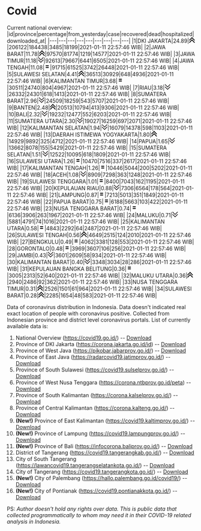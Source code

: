 # Covid
Current national overview:
|id|province|percentage|from_yesterday|case|recovered|dead|hospitalized|downloaded_at|
|---|---|---|---|---|---|---|---|---|
|1|DKI JAKARTA|24.89|![up](https://github.com/ariefrachmannn/covid/raw/master/img/rsz_img_186982.png)|206122|184438|3485|18199|2021-01-11 22:57:46 WIB|
|2|JAWA BARAT|11.78|![up](https://github.com/ariefrachmannn/covid/raw/master/img/rsz_img_186982.png)|97570|81774|1219|14577|2021-01-11 22:57:46 WIB|
|3|JAWA TIMUR|11.18|![down](https://github.com/ariefrachmannn/covid/raw/master/img/rsz_down.png)|92613|79667|6441|6505|2021-01-11 22:57:46 WIB|
|4|JAWA TENGAH|11.08|![equal](https://github.com/ariefrachmannn/covid/raw/master/img/rsz_equal.png)|91715|61525|3742|26448|2021-01-11 22:57:46 WIB|
|5|SULAWESI SELATAN|4.41|![up](https://github.com/ariefrachmannn/covid/raw/master/img/rsz_img_186982.png)|36513|30929|648|4936|2021-01-11 22:57:46 WIB|
|6|KALIMANTAN TIMUR|3.68|![equal](https://github.com/ariefrachmannn/covid/raw/master/img/rsz_equal.png)|30511|24740|804|4967|2021-01-11 22:57:46 WIB|
|7|RIAU|3.18|![down](https://github.com/ariefrachmannn/covid/raw/master/img/rsz_down.png)|26332|24301|618|1413|2021-01-11 22:57:46 WIB|
|8|SUMATERA BARAT|2.96|![down](https://github.com/ariefrachmannn/covid/raw/master/img/rsz_down.png)|24509|18259|543|5707|2021-01-11 22:57:46 WIB|
|9|BANTEN|2.48|![up](https://github.com/ariefrachmannn/covid/raw/master/img/rsz_img_186982.png)|20513|10794|413|9306|2021-01-11 22:57:46 WIB|
|10|BALI|2.32|![down](https://github.com/ariefrachmannn/covid/raw/master/img/rsz_down.png)|19232|12477|552|6203|2021-01-11 22:57:46 WIB|
|11|SUMATERA UTARA|2.30|![down](https://github.com/ariefrachmannn/covid/raw/master/img/rsz_down.png)|19027|16259|697|2071|2021-01-11 22:57:46 WIB|
|12|KALIMANTAN SELATAN|1.94|![down](https://github.com/ariefrachmannn/covid/raw/master/img/rsz_down.png)|16079|14378|598|1103|2021-01-11 22:57:46 WIB|
|13|DAERAH ISTIMEWA YOGYAKARTA|1.80|![up](https://github.com/ariefrachmannn/covid/raw/master/img/rsz_img_186982.png)|14929|9892|325|4712|2021-01-11 22:57:46 WIB|
|14|PAPUA|1.65|![down](https://github.com/ariefrachmannn/covid/raw/master/img/rsz_down.png)|13662|8078|155|5429|2021-01-11 22:57:46 WIB|
|15|SUMATERA SELATAN|1.51|![down](https://github.com/ariefrachmannn/covid/raw/master/img/rsz_down.png)|12522|10095|618|1809|2021-01-11 22:57:46 WIB|
|16|SULAWESI UTARA|1.26|![equal](https://github.com/ariefrachmannn/covid/raw/master/img/rsz_equal.png)|10470|7516|337|2617|2021-01-11 22:57:46 WIB|
|17|KALIMANTAN TENGAH|1.26|![equal](https://github.com/ariefrachmannn/covid/raw/master/img/rsz_equal.png)|10446|5044|200|5202|2021-01-11 22:57:46 WIB|
|18|ACEH|1.08|![down](https://github.com/ariefrachmannn/covid/raw/master/img/rsz_down.png)|8909|7298|363|1248|2021-01-11 22:57:46 WIB|
|19|SULAWESI TENGGARA|1.01|![equal](https://github.com/ariefrachmannn/covid/raw/master/img/rsz_equal.png)|8400|7043|162|1195|2021-01-11 22:57:46 WIB|
|20|KEPULAUAN RIAU|0.88|![down](https://github.com/ariefrachmannn/covid/raw/master/img/rsz_down.png)|7306|6564|178|564|2021-01-11 22:57:46 WIB|
|21|LAMPUNG|0.87|![equal](https://github.com/ariefrachmannn/covid/raw/master/img/rsz_equal.png)|7213|5013|351|1849|2021-01-11 22:57:46 WIB|
|22|PAPUA BARAT|0.75|![equal](https://github.com/ariefrachmannn/covid/raw/master/img/rsz_equal.png)|6188|5663|103|422|2021-01-11 22:57:46 WIB|
|23|NUSA TENGGARA BARAT|0.74|![equal](https://github.com/ariefrachmannn/covid/raw/master/img/rsz_equal.png)|6136|3906|263|1967|2021-01-11 22:57:46 WIB|
|24|MALUKU|0.71|![down](https://github.com/ariefrachmannn/covid/raw/master/img/rsz_down.png)|5881|4791|74|1016|2021-01-11 22:57:46 WIB|
|25|KALIMANTAN UTARA|0.58|![equal](https://github.com/ariefrachmannn/covid/raw/master/img/rsz_equal.png)|4843|2292|64|2487|2021-01-11 22:57:46 WIB|
|26|SULAWESI TENGAH|0.56|![up](https://github.com/ariefrachmannn/covid/raw/master/img/rsz_img_186982.png)|4649|2515|124|2010|2021-01-11 22:57:46 WIB|
|27|BENGKULU|0.49|![equal](https://github.com/ariefrachmannn/covid/raw/master/img/rsz_equal.png)|4062|3381|128|553|2021-01-11 22:57:46 WIB|
|28|GORONTALO|0.48|![equal](https://github.com/ariefrachmannn/covid/raw/master/img/rsz_equal.png)|3969|3607|106|256|2021-01-11 22:57:46 WIB|
|29|JAMBI|0.43|![down](https://github.com/ariefrachmannn/covid/raw/master/img/rsz_down.png)|3601|2609|58|934|2021-01-11 22:57:46 WIB|
|30|KALIMANTAN BARAT|0.40|![down](https://github.com/ariefrachmannn/covid/raw/master/img/rsz_down.png)|3348|3034|28|286|2021-01-11 22:57:46 WIB|
|31|KEPULAUAN BANGKA BELITUNG|0.36|![equal](https://github.com/ariefrachmannn/covid/raw/master/img/rsz_equal.png)|3005|2313|52|640|2021-01-11 22:57:46 WIB|
|32|MALUKU UTARA|0.36|![up](https://github.com/ariefrachmannn/covid/raw/master/img/rsz_img_186982.png)|2940|2486|92|362|2021-01-11 22:57:46 WIB|
|33|NUSA TENGGARA TIMUR|0.31|![up](https://github.com/ariefrachmannn/covid/raw/master/img/rsz_img_186982.png)|2526|1501|61|964|2021-01-11 22:57:46 WIB|
|34|SULAWESI BARAT|0.28|![up](https://github.com/ariefrachmannn/covid/raw/master/img/rsz_img_186982.png)|2285|1654|48|583|2021-01-11 22:57:46 WIB|

Data of coronavirus distribution in Indonesia. Data doesn't indicated real exact location of people with coronavirus positive. Collected from Indonesian province and district level coronavirus portals. List of currently available data is:
1. National Overview (https://covid19.go.id/) -- [Download](https://www.dropbox.com/s/66ly270fw4y76fx/covid_nasional.csv?dl=0)
2. Province of DKI Jakarta (https://corona.jakarta.go.id/id) -- [Download](https://riwayat-file-covid-19-dki-jakarta-jakartagis.hub.arcgis.com/)
3. Province of West Java (https://pikobar.jabarprov.go.id/) -- [Download](https://www.dropbox.com/s/alg0zp60fylq6cn/covid_jabar.csv?dl=0)
4. Province of East Java (https://radarcovid19.jatimprov.go.id/) -- [Download](https://www.dropbox.com/sh/e7vtgcnl4ckbvr4/AADo9UMRDZvrhHn66qTHZOvNa?dl=0)
5. Province of South Sulawesi (https://covid19.sulselprov.go.id/) -- [Download](https://www.dropbox.com/s/z5ek23lwcztj7z7/covid_sulsel.csv?dl=0)
6. Province of West Nusa Tenggara (https://corona.ntbprov.go.id/peta) -- [Download](https://www.dropbox.com/s/4p2k93n42xx0c00/covid_ntb.csv?dl=0)
7. Province of South Kalimantan (https://corona.kalselprov.go.id/) -- [Download](https://www.dropbox.com/sh/7aa2kvz8lb04pzz/AADH1Oj5oFMw2mp-D3JStPRsa?dl=0)
8. Province of Central Kalimantan (https://corona.kalteng.go.id/) -- [Download](https://www.dropbox.com/s/9q01v5r3ys2ozk4/covid_kalteng.csv?dl=0)
9. **(New!)** Province of East Kalimantan (https://covid19.kaltimprov.go.id/) -- [Download](https://www.dropbox.com/sh/qhpxj532nm80goa/AAB6ek_fp1__ieTR0TFQpfIga?dl=0)
10. **(New!)** Province of Lampung (https://covid19.lampungprov.go.id/) -- [Download](https://www.dropbox.com/s/ecuew6oa9kzwqwx/covid_lampung.csv?dl=0)
11. **(New!)** Province of Bali (https://infocorona.baliprov.go.id/) -- [Download](https://www.dropbox.com/sh/iceiwun4ufttmiu/AAC7dSRMpfTjPI1Lfzw-LeCUa?dl=0)
12. District of Tangerang (https://covid19.tangerangkab.go.id/) -- [Download](https://www.dropbox.com/sh/yxovyy6sy5bnz4p/AACZzVHinisKmz8oQWyQJ3nua?dl=0)
13. City of South Tangerang (https://lawancovid19.tangerangselatankota.go.id/) -- [Download](https://www.dropbox.com/s/zlvxo4ivswdzmle/covid_tangsel.csv?dl=0)
14. City of Tangerang (https://covid19.tangerangkota.go.id/) -- [Download](https://www.dropbox.com/s/e53224kvdrpjzy0/covid_tangkot.csv?dl=0)
15. **(New!)** City of Palembang (https://hallo.palembang.go.id/covid19/) -- [Download](https://www.dropbox.com/sh/oj17bhwhlpjht9e/AABZEG-OiaSaFvikATDx6coEa?dl=0)
16. **(New!)** City of Pontianak (https://covid19.pontianakkota.go.id/) -- [Download](https://www.dropbox.com/sh/66if3y4ly51j4sh/AADQ-zwLGa7Kz4ZzJgDw2-3na?dl=0)

PS: *Author doesn't hold any rights over data. This is public data that collected programmatically to whom may need it in their COVID-19 related analysis in Indonesia.*
